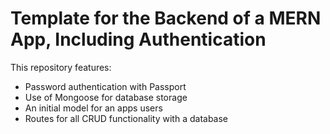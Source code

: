 # Template for the Backend of a MERN App, Including Authentication
 This repository features:
 - Password authentication with Passport
 - Use of Mongoose for database storage
 - An initial model for an apps users
 - Routes for all CRUD functionality with a database
